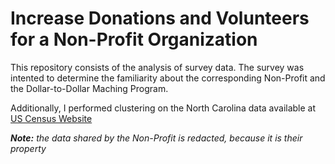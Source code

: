 # Increase Donations and Volunteers for a Non-Profit Organization

This repository consists of the analysis of survey data. The survey was intented to determine the familiarity about the corresponding Non-Profit and the Dollar-to-Dollar Maching Program.

Additionally, I performed clustering on the North Carolina data available at [US Census Website](https://data.census.gov/cedsci/table)

***Note:** the data shared by the Non-Profit is redacted, because it is their property*
